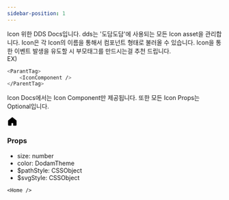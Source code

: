 ```yaml
---
sidebar-position: 1
---
```


Icon 위한 DDS Docs입니다. dds는 '도담도담'에 사용되는 모든 Icon asset을 관리합니다. Icon은 각 Icon의 이름을 통해서 컴포넌트 형태로 불러올 수 있습니다.
Icon을 통한 이벤트 발생을 유도할 시 부모태그를 만드시는걸 추천 드립니다.<br />
EX)

```bash title="index.tsx"
<ParantTag>
    <IconComponent />
</ParentTag>
```

Icon Docs에서는 Icon Component만 제공됩니다.
또한 모든 Icon Props는 Optional입니다.

<svg xmlns="http://www.w3.org/2000/svg" width="24" height="24" viewBox="0 0 24 24" fill="none">
  <path d="M2 11.9225C2 10.9779 2 10.5056 2.19739 10.0949C2.39479 9.68417 2.7636 9.38912 3.50122 8.79902L9.50122 3.99902C10.6994 3.04051 11.2984 2.56125 12 2.56125C12.7016 2.56125 13.3006 3.04051 14.4988 3.99902L20.4988 8.79902C21.2364 9.38912 21.6052 9.68417 21.8026 10.0949C22 10.5056 22 10.9779 22 11.9225V18C22 19.8856 22 20.8284 21.4142 21.4142C20.8284 22 19.8856 22 18 22H16C15.0572 22 14.5858 22 14.2929 21.7071C14 21.4142 14 20.9428 14 20V18C14 17.0572 14 16.5858 13.7071 16.2929C13.4142 16 12.9428 16 12 16C11.0572 16 10.5858 16 10.2929 16.2929C10 16.5858 10 17.0572 10 18V20C10 20.9428 10 21.4142 9.70711 21.7071C9.41421 22 8.94281 22 8 22H6C4.11438 22 3.17157 22 2.58579 21.4142C2 20.8284 2 19.8856 2 18V11.9225Z" fill="black"/>
</svg>

### Props

- size: number
- color: DodamTheme
- $pathStyle: CSSObject
- $svgStyle: CSSObject

```tsx title="index.tsx"
<Home />
```